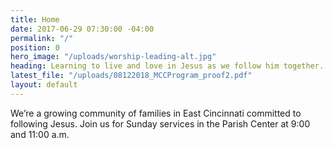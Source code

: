 ```yaml
---
title: Home
date: 2017-06-29 07:30:00 -04:00
permalink: "/"
position: 0
hero_image: "/uploads/worship-leading-alt.jpg"
heading: Learning to live and love in Jesus as we follow him together.
latest_file: "/uploads/08122018_MCCProgram_proof2.pdf"
layout: default
---
```


We’re a growing community of families in East Cincinnati committed to following Jesus. 
Join us for Sunday services in the Parish Center at 9:00 and 11:00 a.m.